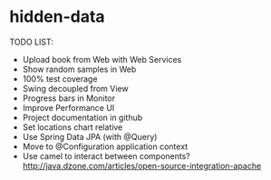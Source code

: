 hidden-data
===========
 TODO LIST:
 
 - Upload book from Web with Web Services
 - Show random samples in Web
 - 100% test coverage
 - Swing decoupled from View
 - Progress bars in Monitor
 - Improve Performance UI
 - Project documentation in github
 - Set locations chart relative
 - Use Spring Data JPA (with @Query)
 - Move to @Configuration application context
 - Use camel to interact between components? http://java.dzone.com/articles/open-source-integration-apache
